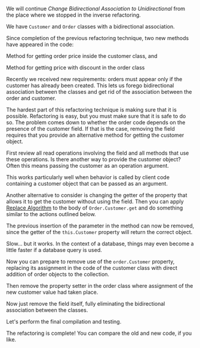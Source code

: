 We will continue <i>Change Bidirectional Association to Unidirectional</i> from the place where we stopped in the inverse refactoring.

We have <code>Customer</code> and <code>Order</code> classes with a bidirectional association.

Since completion of the previous refactoring technique, two new methods have appeared in the code:

Method for getting order price inside the customer class, and

Method for getting price with discount in the order class

Recently we received new requirements: orders must appear only if the customer has already been created. This lets us forego bidirectional association between the classes and get rid of the association between the order and customer.

The hardest part of this refactoring technique is making sure that it is possible. Refactoring is easy, but you must make sure that it is safe to do so. The problem comes down to whether the order code depends on the presence of the customer field. If that is the case, removing the field requires that you provide an alternative method for getting the customer object.

First review all read operations involving the field and all methods that use these operations. Is there another way to provide the customer object? Often this means passing the customer as an operation argument.

This works particularly well when behavior is called by client code containing a customer object that can be passed as an argument.

Another alternative to consider is changing the getter of the property that allows it to get the customer without using the field. Then you can apply <a href="/substitute-algorithm">Replace Algorithm</a> to the body of <code>Order.Customer.get</code> and do something similar to the actions outlined below.

The previous insertion of the parameter in the method can now be removed, since the getter of the <code>this.Customer</code> property will return the correct object.

Slow… but it works. In the context of a database, things may even become a little faster if a database query is used.

Now you can prepare to remove use of the <code>order.Customer</code> property, replacing its assignment in the code of the customer class with direct addition of order objects to the collection.

Then remove the property setter in the order class where assignment of the new customer value had taken place.

Now just remove the field itself, fully eliminating the bidirectional association between the classes.

Let's perform the final compilation and testing.

The refactoring is complete! You can compare the old and new code, if you like.